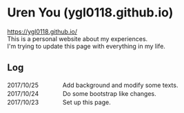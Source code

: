 # Uren You (ygl0118.github.io)
https://ygl0118.github.io/   
This is a personal website about my experiences.    
I'm trying to update this page with everything in my life.   

## Log
2017/10/25　　　　Add background and modify some texts.    
2017/10/24　　　　Do some bootstrap like changes.    
2017/10/23　　　　Set up this page.
